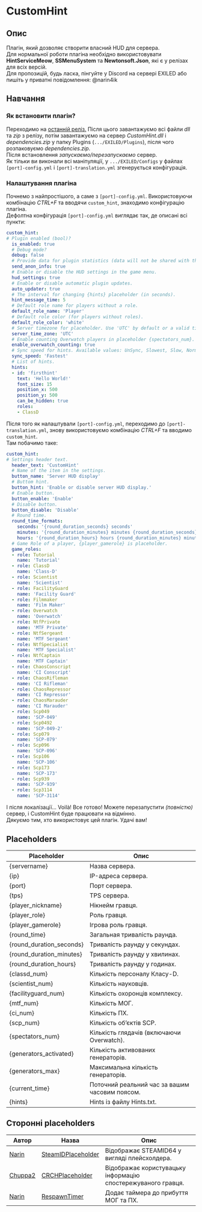 # CustomHint
## Опис
Плагін, який дозволяє створити власний HUD для сервера.  
Для нормальної роботи плагіна необхідно використовувати **HintServiceMeow**, **SSMenuSystem** та **Newtonsoft.Json**, які є у релізах для всіх версій.  
Для пропозицій, будь ласка, пінгуйте у Discord на сервері EXILED або пишіть у приватні повідомлення: @narin4ik  
## Навчання
### Як встановити плагін?
Переходимо на [останній реліз.](https://github.com/BTF-SCPSL/CustomHint/releases) Після цього завантажуємо всі файли *dll* та *zip* з релізу, потім завантажуємо на сервер *CustomHint.dll* і *dependencies.zip* у папку Plugins (`.../EXILED/Plugins`), після чого розпаковуємо *dependencies.zip*.   
Після встановлення *запускаємо/перезапускаємо* сервер.  
Як тільки ви виконали всі маніпуляції, у `.../EXILED/Configs` у файлах `[port]-config.yml` і `[port]-translation.yml` згенерується конфігурація.
### Налаштування плагіна
Почнемо з найпростішого, а саме з `[port]-config.yml`. Використовуючи комбінацію *CTRL+F* та вводячи `custom_hint`, знаходимо конфігурацію плагіна.  
Дефолтна конфігурація `[port]-config.yml` виглядає так, де описані всі пункти:
```yaml
custom_hint:
# Plugin enabled (bool)?
  is_enabled: true
  # Debug mode?
  debug: false
  # Provide data for plugin statistics (data will not be shared with third parties).
  send_anon_info: true
  # Enable or disable the HUD settings in the game menu.
  hud_settings: true
  # Enable or disable automatic plugin updates.
  auto_updater: true
  # The interval for changing {hints} placeholder (in seconds).
  hint_message_time: 5
  # Default role name for players without a role.
  default_role_name: 'Player'
  # Default role color (for players without roles).
  default_role_color: 'white'
  # Server timezone for placeholder. Use 'UTC' by default or a valid timezone ID (e.g., 'Europe/Kyiv').
  server_time_zone: 'UTC'
  # Enable counting Overwatch players in placeholder {spectators_num}.
  enable_overwatch_counting: true
  # Sync speed for hints. Available values: UnSync, Slowest, Slow, Normal, Fast, Fastest.
  sync_speed: 'Fastest'
  # List of hints.
  hints:
  - id: 'firsthint'
    text: 'Hello World!'
    font_size: 15
    position_x: 500
    position_y: 500
    can_be_hidden: true
    roles:
    - ClassD
```
Після того як налаштували `[port]-config.yml`, переходимо до `[port]-translation.yml`, знову використовуємо комбінацію *CTRL+F* та вводимо `custom_hint`.  
Там побачимо таке:
```yaml
custom_hint:
# Settings header text.
  header_text: 'CustomHint'
  # Name of the item in the settings.
  button_name: 'Server HUD display'
  # Buttom hint.
  button_hint: 'Enable or disable server HUD display.'
  # Enable button.
  button_enable: 'Enable'
  # Disable button.
  button_disable: 'Disable'
  # Round time.
  round_time_formats:
    seconds: '{round_duration_seconds} seconds'
    minutes: '{round_duration_minutes} minutes {round_duration_seconds} seconds'
    hours: '{round_duration_hours} hours {round_duration_minutes} minutes {round_duration_seconds} seconds'
  # Game Role of a player, {player_gamerole} is placeholder.
  game_roles:
  - role: Tutorial
    name: 'Tutorial'
  - role: ClassD
    name: 'Class-D'
  - role: Scientist
    name: 'Scientist'
  - role: FacilityGuard
    name: 'Facility Guard'
  - role: Filmmaker
    name: 'Film Maker'
  - role: Overwatch
    name: 'Overwatch'
  - role: NtfPrivate
    name: 'MTF Private'
  - role: NtfSergeant
    name: 'MTF Sergeant'
  - role: NtfSpecialist
    name: 'MTF Specialist'
  - role: NtfCaptain
    name: 'MTF Captain'
  - role: ChaosConscript
    name: 'CI Conscript'
  - role: ChaosRifleman
    name: 'CI Rifleman'
  - role: ChaosRepressor
    name: 'CI Repressor'
  - role: ChaosMarauder
    name: 'CI Marauder'
  - role: Scp049
    name: 'SCP-049'
  - role: Scp0492
    name: 'SCP-049-2'
  - role: Scp079
    name: 'SCP-079'
  - role: Scp096
    name: 'SCP-096'
  - role: Scp106
    name: 'SCP-106'
  - role: Scp173
    name: 'SCP-173'
  - role: Scp939
    name: 'SCP-939'
  - role: Scp3114
    name: 'SCP-3114'
```
І після локалізації... Voilà! Все готово! Можете перезапустити *(повністю)* сервер, і CustomHint буде працювати на відмінно.  
Дякуємо тим, хто використовує цей плагін. Удачі вам!  
## Placeholders
| Placeholder       | Опис                                 |
| ----------------- | ------------------------------------ |
| {servername}      | Назва сервера.                      |
| {ip}              | IP-адреса сервера.                  |
| {port}            | Порт сервера.                       |
| {tps}             | TPS сервера.                        |
| {player_nickname} | Нікнейм гравця.                     |
| {player_role}     | Роль гравця.                        |
| {player_gamerole}       | Ігрова роль гравця.                         |
| {round_time} | Загальная тривалість раунда. |
| {round_duration_seconds} | Тривалість раунду у секундах. |
| {round_duration_minutes} | Тривалість раунду у хвилинах. |
| {round_duration_hours}   | Тривалість раунду у годинах.  |
| {classd_num}      | Кількість персоналу Класу-D.        |
| {scientist_num}   | Кількість науковців.                |
| {facilityguard_num} | Кількість охоронців комплексу.     |
| {mtf_num}         | Кількість МОГ.                      |
| {ci_num}          | Кількість ПХ.                       |
| {scp_num}         | Кількість об’єктів SCP.             |
| {spectators_num}  | Кількість глядачів (включаючи Overwatch). |
| {generators_activated} | Кількість активованих генераторів. |
| {generators_max}  | Максимальна кількість генераторів.  |
| {current_time}  | Поточний реальний час за вашим часовим поясом.  |
| {hints}           | Hints із файлу Hints.txt.           |

## Сторонні placeholders  
| Автор            | Назва               | Опис                                     |  
| ----------------- | ------------------- | ---------------------------------------- |  
| [Narin](https://github.com/Narin4ik)            | [SteamIDPlaceholder](https://github.com/Narin4ik/SteamIDPlaceholder) | Відображає STEAMID64 у вигляді плейсхолдера.                                 |  
| [Chuppa2](https://github.com/Chuppa2)            | [CRCHPlaceholder](https://github.com/Chuppa2/CRCHPlaceholder)                               | Відображає користувацьку інформацію спостережуваного гравця.                               |
| [Narin](https://github.com/Narin4ik)            | [RespawnTimer](https://github.com/Narin4ik/RespawnTimer)                               | Додає таймера до прибуття МОГ та ПХ.                               |
